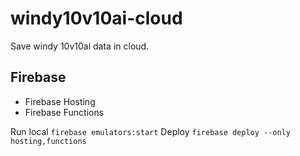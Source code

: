 # windy10v10ai-cloud
 Save windy 10v10ai data in cloud.

## Firebase
- Firebase Hosting
- Firebase Functions

Run local `firebase emulators:start`
Deploy `firebase deploy --only hosting,functions`
